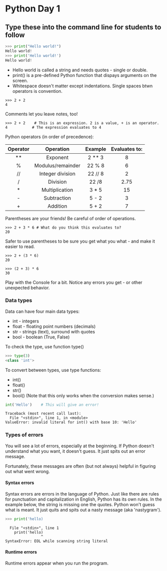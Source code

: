 # Python Day 1
## Type these into the command line for students to follow
```python
>>> print("Hello world!")
Hello world!
>>> print('Hello world!')
Hello world!
```
* Hello world is called a string and needs quotes - single or double.
* print() is a pre-defined Python function that dispays arguments on the screen.
* Whitespace doesn't matter except indentations. Single spaces btwn operators is convention.

```
>>> 2 + 2
4
```
Comments let you leave notes, too!
```
>>> 2 + 2    # This is an expression. 2 is a value, + is an operator.
4           # The expression evaluates to 4
```
Python operators (in order of precedence):

| Operator | Operation | Example | Evaluates to: |
|  :---:   |  :---:    |  :---:  |     :---:     |
|   **     |  Exponent |  2 ** 3 |       8       |
| % | Modulus/remainder | 22 % 8  | 6 |
|// | Integer division | 22 // 8 | 2 |
| / | Division | 22 /8 | 2.75
| * | Multiplication | 3 * 5 | 15|
| - | Subtraction | 5 - 2 | 3 |
| + | Addition | 5 + 2 | 7 |

Parentheses are your friends! Be careful of order of operations.

```
>>> 2 + 3 * 6 # What do you think this evaluates to?
20

```
Safer to use parentheses to be sure you get what you what - and make it easier to read.

```
>>> 2 + (3 * 6)
20

>>> (2 + 3) * 6
30
```
 Play with the Console for a bit. Notice any errors you get - or other unexpected behavior.

 ### Data types
 Data can have four main data types:
 * int - integers
 * float - floating point numbers (decimals)
 * str - strings (text), surround with quotes
 * bool - boolean (True, False)

To check the type, use function type()
```python
>>> type(3)
<class 'int'>
```

To convert between types, use type functions:
* int()
* float()
* str()
* bool()
(Note that this only works when the conversion makes sense.)

```Python
int('Hello')    # This will give an error!
```
```
Traceback (most recent call last):
  File "<stdin>", line 1, in <module>
ValueError: invalid literal for int() with base 10: 'Hello'
```
### Types of errors
You will see a lot of errors, especially at the beginning. If Python doesn't understand what you want, it doesn't guess. It just spits out an error message.

Fortunately, these messages are often (but not always) helpful in figuring out what went wrong.

#### Syntax errors
Syntax errors are errors in the language of Python. Just like there are rules for punctuation and capitalization in English, Python has its own rules. In the example below, the string is missing one the quotes. Python won't guess what is meant. It just quits and spits out a nasty message (aka 'nastygram').

```python
>>> print('hello)
```
```
  File "<stdin>", line 1
    print('hello)
                ^
SyntaxError: EOL while scanning string literal
```

#### Runtime errors
Runtime errors appear when you run the program.

####
